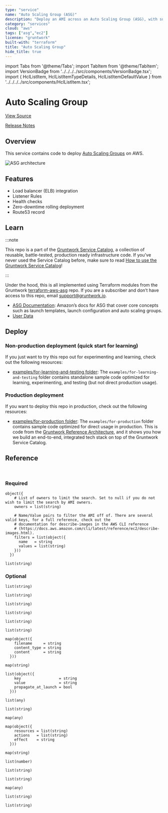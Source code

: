 ```yaml
---
type: "service"
name: "Auto Scaling Group (ASG)"
description: "Deploy an AMI across an Auto Scaling Group (ASG), with support for zero-downtime, rolling deployment, load balancing, health checks, service discovery, and auto scaling."
category: "services"
cloud: "aws"
tags: ["asg","ec2"]
license: "gruntwork"
built-with: "terraform"
title: "Auto Scaling Group"
hide_title: true
---
```


import Tabs from '@theme/Tabs';
import TabItem from '@theme/TabItem';
import VersionBadge from '../../../../src/components/VersionBadge.tsx';
import { HclListItem, HclListItemTypeDetails, HclListItemDefaultValue } from '../../../../src/components/HclListItem.tsx';

<VersionBadge version="0.85.0" lastModifiedVersion="0.85.0"/>

# Auto Scaling Group


<a href="https://github.com/gruntwork-io/terraform-aws-service-catalog/tree/master/modules/services/asg-service" className="link-button">View Source</a>

<a href="https://github.com/gruntwork-io/terraform-aws-service-catalog/releases?q=services%2Fasg-service" className="link-button" title="Release notes for only the service catalog versions which impacted this service.">Release Notes</a>

## Overview

This service contains code to deploy [Auto Scaling Groups](https://aws.amazon.com/ec2/autoscaling/) on AWS.

![ASG architecture](/img/reference/services/app-orchestration/asg-architecture.png)

## Features

*   Load balancer (ELB) integration
*   Listener Rules
*   Health checks
*   Zero-downtime rolling deployment
*   Route53 record

## Learn

:::note

This repo is a part of the [Gruntwork Service Catalog](https://github.com/gruntwork-io/terraform-aws-service-catalog/),
a collection of reusable, battle-tested, production ready infrastructure code.
If you’ve never used the Service Catalog before, make sure to read
[How to use the Gruntwork Service Catalog](https://docs.gruntwork.io/reference/services/intro/overview)!

:::

Under the hood, this is all implemented using Terraform modules from the Gruntwork
[terraform-aws-asg](https://github.com/gruntwork-io/terraform-aws-asg) repo. If you are a subscriber and don’t have
access to this repo, email <support@gruntwork.io>.

*   [ASG Documentation](https://docs.aws.amazon.com/autoscaling/ec2/userguide/what-is-amazon-ec2-auto-scaling.html):
    Amazon’s docs for ASG that cover core concepts such as launch templates, launch configuration and auto scaling groups.
*   [User Data](https://github.com/gruntwork-io/terraform-aws-service-catalog/tree/master/modules/services/asg-service/core-concepts.md)

## Deploy

### Non-production deployment (quick start for learning)

If you just want to try this repo out for experimenting and learning, check out the following resources:

*   [examples/for-learning-and-testing folder](https://github.com/gruntwork-io/terraform-aws-service-catalog/tree/master/examples/for-learning-and-testing): The
    `examples/for-learning-and-testing` folder contains standalone sample code optimized for learning, experimenting, and
    testing (but not direct production usage).

### Production deployment

If you want to deploy this repo in production, check out the following resources:

*   [examples/for-production folder](https://github.com/gruntwork-io/terraform-aws-service-catalog/tree/master/examples/for-production): The `examples/for-production` folder contains sample code
    optimized for direct usage in production. This is code from the
    [Gruntwork Reference Architecture](https://gruntwork.io/reference-architecture/), and it shows you how we build an
    end-to-end, integrated tech stack on top of the Gruntwork Service Catalog.

## Reference

<Tabs>
<TabItem value="inputs" label="Inputs" default>

<br/>

### Required

<HclListItem name="ami" description="The ID of the AMI to run on each instance in the ASG. The AMI needs to have `ec2-baseline` installed, since by default it will run `start_ec2_baseline` on the User Data." requirement="required" type="string">
</HclListItem>

<HclListItem name="ami_filters" description="Properties on the AMI that can be used to lookup a prebuilt AMI for use with the Bastion Host. You can build the AMI using the Packer template bastion-host.json. Only used if var.ami is null. One of var.ami or <a href=#ami_filters><code>ami_filters</code></a> is required. Set to null if passing the ami ID directly." requirement="required" type="object">
<HclListItemTypeDetails>

```hcl
object({
    # List of owners to limit the search. Set to null if you do not wish to limit the search by AMI owners.
    owners = list(string)

    # Name/Value pairs to filter the AMI off of. There are several valid keys, for a full reference, check out the
    # documentation for describe-images in the AWS CLI reference
    # (https://docs.aws.amazon.com/cli/latest/reference/ec2/describe-images.html).
    filters = list(object({
      name   = string
      values = list(string)
    }))
  })
```

</HclListItemTypeDetails>
</HclListItem>

<HclListItem name="instance_type" description="The type of instance to run in the ASG (e.g. t3.medium)" requirement="required" type="string">
</HclListItem>

<HclListItem name="max_size" description="The maximum number of EC2 Instances to run in this ASG" requirement="required" type="number">
</HclListItem>

<HclListItem name="min_elb_capacity" description="Wait for this number of EC2 Instances to show up healthy in the load balancer on creation." requirement="required" type="number">
</HclListItem>

<HclListItem name="min_size" description="The minimum number of EC2 Instances to run in this ASG" requirement="required" type="number">
</HclListItem>

<HclListItem name="name" description="The name for the ASG and all other resources created by these templates." requirement="required" type="string">
</HclListItem>

<HclListItem name="subnet_ids" description="The list of IDs of the subnets in which to deploy ASG. The list must only contain subnets in <a href=#vpc_id><code>vpc_id</code></a>." requirement="required" type="list">
<HclListItemTypeDetails>

```hcl
list(string)
```

</HclListItemTypeDetails>
</HclListItem>

<HclListItem name="vpc_id" description="The ID of the VPC in which to deploy the Auto Scaling Group" requirement="required" type="string">
</HclListItem>

### Optional

<HclListItem name="alarm_sns_topic_arns_us_east_1" description="A list of SNS topic ARNs to notify when the health check changes to ALARM, OK, or INSUFFICIENT_DATA state. Note: these SNS topics MUST be in us-east-1! This is because Route 53 only sends CloudWatch metrics to us-east-1, so we must create the alarm in that region, and therefore, can only notify SNS topics in that region." requirement="optional" type="list">
<HclListItemTypeDetails>

```hcl
list(string)
```

</HclListItemTypeDetails>
<HclListItemDefaultValue defaultValue="[]"/>
</HclListItem>

<HclListItem name="alarms_sns_topic_arn" description="The ARNs of SNS topics where CloudWatch alarms (e.g., for CPU, memory, and disk space usage) should send notifications. Also used for the alarms if the Jenkins backup job fails." requirement="optional" type="list">
<HclListItemTypeDetails>

```hcl
list(string)
```

</HclListItemTypeDetails>
<HclListItemDefaultValue defaultValue="[]"/>
</HclListItem>

<HclListItem name="allow_inbound_from_cidr_blocks" description="The CIDR blocks from which to allow access to the ports in <a href=#server_ports><code>server_ports</code></a>" requirement="optional" type="list">
<HclListItemTypeDetails>

```hcl
list(string)
```

</HclListItemTypeDetails>
<HclListItemDefaultValue defaultValue="[]"/>
</HclListItem>

<HclListItem name="allow_inbound_from_security_group_ids" description="The security group IDs from which to allow access to the ports in <a href=#server_ports><code>server_ports</code></a>" requirement="optional" type="list">
<HclListItemTypeDetails>

```hcl
list(string)
```

</HclListItemTypeDetails>
<HclListItemDefaultValue defaultValue="[]"/>
</HclListItem>

<HclListItem name="allow_ssh_from_cidr_blocks" description="The CIDR blocks from which to allow SSH access" requirement="optional" type="list">
<HclListItemTypeDetails>

```hcl
list(string)
```

</HclListItemTypeDetails>
<HclListItemDefaultValue defaultValue="[]"/>
</HclListItem>

<HclListItem name="allow_ssh_security_group_ids" description="The security group IDs from which to allow SSH access" requirement="optional" type="list">
<HclListItemTypeDetails>

```hcl
list(string)
```

</HclListItemTypeDetails>
<HclListItemDefaultValue defaultValue="[]"/>
</HclListItem>

<HclListItem name="cloud_init_parts" description="Cloud init scripts to run on the ASG instances during boot. See the part blocks in https://www.terraform.io/docs/providers/template/d/cloudinit_config.html for syntax" requirement="optional" type="map">
<HclListItemTypeDetails>

```hcl
map(object({
    filename     = string
    content_type = string
    content      = string
  }))
```

</HclListItemTypeDetails>
<HclListItemDefaultValue defaultValue="{}"/>
</HclListItem>

<HclListItem name="cloudwatch_log_group_kms_key_id" description="The ID (ARN, alias ARN, AWS ID) of a customer managed KMS Key to use for encrypting log data." requirement="optional" type="string">
<HclListItemDefaultValue defaultValue="null"/>
</HclListItem>

<HclListItem name="cloudwatch_log_group_retention_in_days" description="The number of days to retain log events in the log group. Refer to https://registry.terraform.io/providers/hashicorp/aws/latest/docs/resources/cloudwatch_log_group#retention_in_days for all the valid values. When null, the log events are retained forever." requirement="optional" type="number">
<HclListItemDefaultValue defaultValue="null"/>
</HclListItem>

<HclListItem name="cloudwatch_log_group_tags" description="Tags to apply on the CloudWatch Log Group, encoded as a map where the keys are tag keys and values are tag values." requirement="optional" type="map">
<HclListItemTypeDetails>

```hcl
map(string)
```

</HclListItemTypeDetails>
<HclListItemDefaultValue defaultValue="null"/>
</HclListItem>

<HclListItem name="create_route53_entry" description="Set to true to create a DNS A record in Route 53 for this service." requirement="optional" type="bool">
<HclListItemDefaultValue defaultValue="false"/>
</HclListItem>

<HclListItem name="custom_tags" description="A list of custom tags to apply to the EC2 Instances in this ASG. Each item in this list should be a map with the parameters key, value, and propagate_at_launch." requirement="optional" type="list">
<HclListItemTypeDetails>

```hcl
list(object({
    key                 = string
    value               = string
    propagate_at_launch = bool
  }))
```

</HclListItemTypeDetails>
<HclListItemDefaultValue defaultValue="[]"/>
</HclListItem>

<HclListItem name="default_forward_target_group_arns" description="The ARN of the Target Group to which to route traffic." requirement="optional" type="list">
<HclListItemTypeDetails>

```hcl
list(any)
```

</HclListItemTypeDetails>
<HclListItemDefaultValue defaultValue="[]"/>
</HclListItem>

<HclListItem name="default_user" description="The default OS user for the service AMI. For example, for AWS Ubuntu AMIs, the default OS user is 'ubuntu'." requirement="optional" type="string">
<HclListItemDefaultValue defaultValue="ubuntu"/>
</HclListItem>

<HclListItem name="desired_capacity" description="The desired number of EC2 Instances to run in the ASG initially. Note that auto scaling policies may change this value. If you're using auto scaling policies to dynamically resize the cluster, you should actually leave this value as null." requirement="optional" type="number">
<HclListItemDefaultValue defaultValue="null"/>
</HclListItem>

<HclListItem name="domain_name" description="The domain name to register in <a href=#hosted_zone_id><code>hosted_zone_id</code></a> (e.g. foo.example.com). Only used if <a href=#create_route53_entry><code>create_route53_entry</code></a> is true." requirement="optional" type="string">
<HclListItemDefaultValue defaultValue="null"/>
</HclListItem>

<HclListItem name="enable_cloudwatch_alarms" description="Set to true to enable several basic CloudWatch alarms around CPU usage, memory usage, and disk space usage. If set to true, make sure to specify SNS topics to send notifications to using <a href=#alarms_sns_topic_arn><code>alarms_sns_topic_arn</code></a>." requirement="optional" type="bool">
<HclListItemDefaultValue defaultValue="true"/>
</HclListItem>

<HclListItem name="enable_cloudwatch_log_aggregation" description="Set to true to add AIM permissions to send logs to CloudWatch. This is useful in combination with https://github.com/gruntwork-io/terraform-aws-monitoring/tree/master/modules/logs/cloudwatch-log-aggregation-scripts to do log aggregation in CloudWatch." requirement="optional" type="bool">
<HclListItemDefaultValue defaultValue="true"/>
</HclListItem>

<HclListItem name="enable_cloudwatch_metrics" description="Set to true to add IAM permissions to send custom metrics to CloudWatch. This is useful in combination with https://github.com/gruntwork-io/terraform-aws-monitoring/tree/master/modules/agents/cloudwatch-agent to get memory and disk metrics in CloudWatch for your Auto Scaling Group" requirement="optional" type="bool">
<HclListItemDefaultValue defaultValue="true"/>
</HclListItem>

<HclListItem name="enable_fail2ban" description="Enable fail2ban to block brute force log in attempts. Defaults to true" requirement="optional" type="bool">
<HclListItemDefaultValue defaultValue="true"/>
</HclListItem>

<HclListItem name="enable_ip_lockdown" description="Enable ip-lockdown to block access to the instance metadata. Defaults to true" requirement="optional" type="bool">
<HclListItemDefaultValue defaultValue="true"/>
</HclListItem>

<HclListItem name="enable_route53_health_check" description="If set to true, use Route 53 to perform health checks on <a href=#domain_name><code>domain_name</code></a>." requirement="optional" type="bool">
<HclListItemDefaultValue defaultValue="false"/>
</HclListItem>

<HclListItem name="enabled_metrics" description="A list of metrics the ASG should enable for monitoring all instances in a group. The allowed values are GroupMinSize, GroupMaxSize, GroupDesiredCapacity, GroupInServiceInstances, GroupPendingInstances, GroupStandbyInstances, GroupTerminatingInstances, GroupTotalInstances." requirement="optional" type="list">
<HclListItemTypeDetails>

```hcl
list(string)
```

</HclListItemTypeDetails>
<HclListItemDefaultValue defaultValue="[]"/>
</HclListItem>

<HclListItem name="external_account_ssh_grunt_role_arn" description="Since our IAM users are defined in a separate AWS account, this variable is used to specify the ARN of an IAM role that allows ssh-grunt to retrieve IAM group and public SSH key info from that account." requirement="optional" type="string">
<HclListItemDefaultValue defaultValue=""/>
</HclListItem>

<HclListItem name="fixed_response_listener_rules" description="Listener rules for a fixed-response action. See comments below for information about the parameters." requirement="optional" type="map">
<HclListItemTypeDetails>

```hcl
map(any)
```

</HclListItemTypeDetails>
<HclListItemDefaultValue defaultValue="{}"/>
</HclListItem>

<HclListItem name="forward_listener_rules" description="Listener rules for a forward action that distributes requests among one or more target groups. By default, sends traffic to the target groups created for the ports in <a href=#server_ports><code>server_ports</code></a>. See comments below for information about the parameters." requirement="optional" type="any">
<HclListItemDefaultValue defaultValue="{}"/>
</HclListItem>

<HclListItem name="health_check_grace_period" description="Time, in seconds, after an EC2 Instance comes into service before checking health." requirement="optional" type="number">
<HclListItemDefaultValue defaultValue="300"/>
</HclListItem>

<HclListItem name="hosted_zone_id" description="The ID of the Route 53 Hosted Zone in which to create a DNS A record for the Auto Scaling Group. Optional if create_route53_entry = false." requirement="optional" type="string">
<HclListItemDefaultValue defaultValue="null"/>
</HclListItem>

<HclListItem name="iam_policy" description="An object defining the policy to attach to `iam_role_name` if the IAM role is going to be created. Accepts a map of objects, where the map keys are sids for IAM policy statements, and the object fields are the resources, actions, and the effect ('Allow' or 'Deny') of the statement. Ignored if `iam_role_arn` is provided. Leave as null if you do not wish to use IAM role with Service Accounts." requirement="optional" type="map">
<HclListItemTypeDetails>

```hcl
map(object({
    resources = list(string)
    actions   = list(string)
    effect    = string
  }))
```

</HclListItemTypeDetails>
<HclListItemDefaultValue defaultValue="null"/>
</HclListItem>

<HclListItem name="key_pair_name" description="The name of a Key Pair that can be used to SSH to the EC2 Instances in the ASG. Set to null if you don't want to enable Key Pair auth." requirement="optional" type="string">
<HclListItemDefaultValue defaultValue="null"/>
</HclListItem>

<HclListItem name="lb_hosted_zone_id" description="The ID of the Route 53 Hosted Zone in which to create a DNS A record for the Auto Scaling Group. Optional if create_route53_entry = false." requirement="optional" type="string">
<HclListItemDefaultValue defaultValue="null"/>
</HclListItem>

<HclListItem name="listener_arns" description="A map of all the listeners on the load balancer. The keys should be the port numbers and the values should be the ARN of the listener for that port." requirement="optional" type="map">
<HclListItemTypeDetails>

```hcl
map(string)
```

</HclListItemTypeDetails>
<HclListItemDefaultValue defaultValue="{}"/>
</HclListItem>

<HclListItem name="listener_ports" description="The ports the ALB listens on for requests" requirement="optional" type="list">
<HclListItemTypeDetails>

```hcl
list(number)
```

</HclListItemTypeDetails>
<HclListItemDefaultValue defaultValue="[]"/>
</HclListItem>

<HclListItem name="load_balancers" description="A list of Elastic Load Balancer (ELB) names to associate with this ASG. If you're using the Application Load Balancer (ALB), see <a href=#target_group_arns><code>target_group_arns</code></a>." requirement="optional" type="list">
<HclListItemTypeDetails>

```hcl
list(string)
```

</HclListItemTypeDetails>
<HclListItemDefaultValue defaultValue="[]"/>
</HclListItem>

<HclListItem name="metadata_users" description="List of users on the ASG EC2 instances that should be permitted access to the EC2 metadata." requirement="optional" type="list">
<HclListItemTypeDetails>

```hcl
list(string)
```

</HclListItemTypeDetails>
<HclListItemDefaultValue defaultValue="[]"/>
</HclListItem>

<HclListItem name="original_lb_dns_name" description="The DNS name that was assigned by AWS to the load balancer upon creation" requirement="optional" type="string">
<HclListItemDefaultValue defaultValue="null"/>
</HclListItem>

<HclListItem name="redirect_listener_rules" description="Listener rules for a redirect action. See comments below for information about the parameters." requirement="optional" type="map">
<HclListItemTypeDetails>

```hcl
map(any)
```

</HclListItemTypeDetails>
<HclListItemDefaultValue defaultValue="{}"/>
</HclListItem>

<HclListItem name="route53_health_check_provider_external_id" description="The optional external_id to be used in the us-east-1 provider block defined in the route53-health-check-alarms module.  This module configures its own AWS provider to ensure resources are created in us-east-1." requirement="optional" type="string">
<HclListItemDefaultValue defaultValue="null"/>
</HclListItem>

<HclListItem name="route53_health_check_provider_profile" description="The optional AWS profile to be used in the us-east-1 provider block defined in the route53-health-check-alarms module.  This module configures its own AWS provider to ensure resources are created in us-east-1." requirement="optional" type="string">
<HclListItemDefaultValue defaultValue="null"/>
</HclListItem>

<HclListItem name="route53_health_check_provider_role_arn" description="The optional role_arn to be used in the us-east-1 provider block defined in the route53-health-check-alarms module.  This module configures its own AWS provider to ensure resources are created in us-east-1." requirement="optional" type="string">
<HclListItemDefaultValue defaultValue="null"/>
</HclListItem>

<HclListItem name="route53_health_check_provider_session_name" description="The optional session_name to be used in the us-east-1 provider block defined in the route53-health-check-alarms module.  This module configures its own AWS provider to ensure resources are created in us-east-1." requirement="optional" type="string">
<HclListItemDefaultValue defaultValue="null"/>
</HclListItem>

<HclListItem name="route53_health_check_provider_shared_credentials_file" description="The optional path to a credentials file used in the us-east-1 provider block defined in the route53-health-check-alarms module.  This module configures its own AWS provider to ensure resources are created in us-east-1." requirement="optional" type="string">
<HclListItemDefaultValue defaultValue="null"/>
</HclListItem>

<HclListItem name="secrets_access" description="A list of ARNs of Secrets Manager secrets that the task should have permissions to read. The IAM role for the task will be granted `secretsmanager:GetSecretValue` for each secret in the list. The ARN can be either the complete ARN, including the randomly generated suffix, or the ARN without the suffix. If the latter, the module will look up the full ARN automatically. This is helpful in cases where you don't yet know the randomly generated suffix because the rest of the ARN is a predictable value." requirement="optional" type="list">
<HclListItemTypeDetails>

```hcl
list(string)
```

</HclListItemTypeDetails>
<HclListItemDefaultValue defaultValue="[]"/>
</HclListItem>

<HclListItem name="server_ports" description="The ports the EC2 instances listen on for requests. A Target Group will be created for each port and any rules specified in <a href=#forward_rules><code>forward_rules</code></a> will forward traffic to these Target Groups." requirement="optional" type="any">
<HclListItemDefaultValue defaultValue="{}"/>
</HclListItem>

<HclListItem name="should_create_cloudwatch_log_group" description="When true, precreate the CloudWatch Log Group to use for log aggregation from the EC2 instances. This is useful if you wish to customize the CloudWatch Log Group with various settings such as retention periods and KMS encryption. When false, the CloudWatch agent will automatically create a basic log group to use." requirement="optional" type="bool">
<HclListItemDefaultValue defaultValue="true"/>
</HclListItem>

<HclListItem name="ssh_grunt_iam_group" description="If you are using ssh-grunt, this is the name of the IAM group from which users will be allowed to SSH to the instances. To omit this variable, set it to an empty string (do NOT use null, or Terraform will complain)." requirement="optional" type="string">
<HclListItemDefaultValue defaultValue="ssh-grunt-sudo-users"/>
</HclListItem>

<HclListItem name="ssh_grunt_iam_group_sudo" description="If you are using ssh-grunt, this is the name of the IAM group from which users will be allowed to SSH to the instances with sudo permissions. To omit this variable, set it to an empty string (do NOT use null, or Terraform will complain)." requirement="optional" type="string">
<HclListItemDefaultValue defaultValue="ssh-grunt-sudo-users"/>
</HclListItem>

<HclListItem name="ssh_port" description="The port at which SSH will be allowed from <a href=#allow_ssh_from_cidr_blocks><code>allow_ssh_from_cidr_blocks</code></a> and <a href=#allow_ssh_security_group_ids><code>allow_ssh_security_group_ids</code></a>" requirement="optional" type="string">
<HclListItemDefaultValue defaultValue="22"/>
</HclListItem>

<HclListItem name="tag_asg_id_key" description="The key for the tag that will be used to associate a unique identifier with this ASG. This identifier will persist between redeploys of the ASG, even though the underlying ASG is being deleted and replaced with a different one." requirement="optional" type="string">
<HclListItemDefaultValue defaultValue="AsgId"/>
</HclListItem>

<HclListItem name="termination_policies" description="A list of policies to decide how the instances in the auto scale group should be terminated. The allowed values are OldestInstance, NewestInstance, OldestLaunchConfiguration, ClosestToNextInstanceHour, Default." requirement="optional" type="list">
<HclListItemTypeDetails>

```hcl
list(string)
```

</HclListItemTypeDetails>
<HclListItemDefaultValue defaultValue="[]"/>
</HclListItem>

<HclListItem name="use_elb_health_checks" description="Whether or not ELB or ALB health checks should be enabled. If set to true, the load_balancers or target_groups_arns variable should be set depending on the load balancer type you are using. Useful for testing connectivity before health check endpoints are available." requirement="optional" type="bool">
<HclListItemDefaultValue defaultValue="true"/>
</HclListItem>

<HclListItem name="use_managed_iam_policies" description="When true, all IAM policies will be managed as dedicated policies rather than inline policies attached to the IAM roles. Dedicated managed policies are friendlier to automated policy checkers, which may scan a single resource for findings. As such, it is important to avoid inline policies when targeting compliance with various security standards." requirement="optional" type="bool">
<HclListItemDefaultValue defaultValue="true"/>
</HclListItem>

<HclListItem name="wait_for_capacity_timeout" description="A maximum duration that Terraform should wait for the EC2 Instances to be healthy before timing out." requirement="optional" type="string">
<HclListItemDefaultValue defaultValue="10m"/>
</HclListItem>

</TabItem>
<TabItem value="outputs" label="Outputs">

<br/>

<HclListItem name="asg_name" description="The name of the auto scaling group.">
</HclListItem>

<HclListItem name="asg_unique_id" description="A unique ID common to all ASGs used for get_desired_capacity on new deploys.">
</HclListItem>

<HclListItem name="fully_qualified_domain_name" description="The Fully Qualified Domain Name built using the zone domain and name.">
</HclListItem>

<HclListItem name="launch_configuration_id" description="The ID of the launch configuration used for the ASG.">
</HclListItem>

<HclListItem name="launch_configuration_name" description="The name of the launch configuration used for the ASG.">
</HclListItem>

<HclListItem name="lb_listener_rule_fixed_response_arns" description="The ARNs of the rules of type fixed-response. The key is the same key of the rule from the `fixed_response_rules` variable.">
</HclListItem>

<HclListItem name="lb_listener_rule_forward_arns" description="The ARNs of the rules of type forward. The key is the same key of the rule from the `forward_rules` variable.">
</HclListItem>

<HclListItem name="lb_listener_rule_redirect_arns" description="The ARNs of the rules of type redirect. The key is the same key of the rule from the `redirect_rules` variable.">
</HclListItem>

<HclListItem name="security_group_id" description="The ID of the Security Group that belongs to the ASG.">
</HclListItem>

</TabItem>
</Tabs>


<!-- ##DOCS-SOURCER-START
{"sourcePlugin":"service-catalog-api","hash":"a227cd26debc9395480f7c73cb264b34"}
##DOCS-SOURCER-END -->
